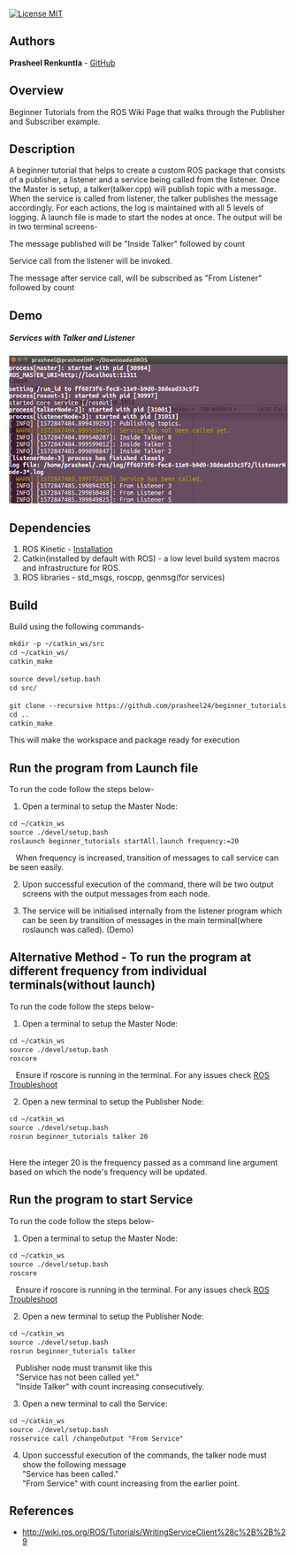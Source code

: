 [![License MIT](https://img.shields.io/badge/License-MIT-brightgreen.svg)](https://github.com/Prasheel24/beginner_tutorials/blob/master/License)

## Authors

**Prasheel Renkuntla** - [GitHub](https://github.com/Prasheel24)

## Overview
Beginner Tutorials from the ROS Wiki Page that walks through the Publisher and Subscriber example.

## Description
A beginner tutorial that helps to create a custom ROS package that consists of a publisher, a listener and a service being called from the listener. Once the Master is setup, a talker(talker.cpp) will publish topic with a message. When the service is called from listener, the talker publishes the message accordingly. For each actions, the log is maintained with all 5 levels of logging. A launch file is made to start the nodes at once. The output will be in two terminal screens- 
<p></p>The message published will be "Inside Talker" followed by count
<p></p>Service call from the listener will be invoked.
<p></p>The message after service call, will be subscribed as "From Listener" followed by count

## Demo
<p align="center">
<h5> Services with Talker and Listener </h5>
<img src="outputScreen.png">
</p>

## Dependencies	
1. ROS Kinetic - [Installation](http://wiki.ros.org/kinetic/Installation)
2. Catkin(installed by default with ROS) - a low level build system macros and infrastructure for ROS.
3. ROS libraries - std_msgs, roscpp, genmsg(for services)

## Build
Build using the following commands-

```
mkdir -p ~/catkin_ws/src
cd ~/catkin_ws/
catkin_make

source devel/setup.bash
cd src/

git clone --recursive https://github.com/prasheel24/beginner_tutorials
cd ..
catkin_make
```
This will make the workspace and package ready for execution

## Run the program from Launch file
To run the code follow the steps below-

1. Open a terminal to setup the Master Node: 
```
cd ~/catkin_ws
source ./devel/setup.bash
roslaunch beginner_tutorials startAll.launch frequency:=20
```
&nbsp;&nbsp;&nbsp;When frequency is increased, transition of messages to call service can be seen easily.

2. Upon successful execution of the command, there will be two output screens with the output messages from each node.

3. The service will be initialised internally from the listener program which can be seen by transition of messages in the main terminal(where roslaunch was called). (Demo)

## Alternative Method - To run the program at different frequency from individual terminals(without launch)
To run the code follow the steps below-

1. Open a terminal to setup the Master Node: 
```
cd ~/catkin_ws
source ./devel/setup.bash
roscore
```
&nbsp;&nbsp;&nbsp;Ensure if roscore is running in the terminal. For any issues check [ROS Troubleshoot](http://wiki.ros.org/ROS/Troubleshooting)

2. Open a new terminal to setup the Publisher Node: 
```
cd ~/catkin_ws
source ./devel/setup.bash
rosrun beginner_tutorials talker 20
```
</br> Here the integer 20 is the frequency passed as a command line argument based on which the node's frequency will be updated.


## Run the program to start Service
To run the code follow the steps below-

1. Open a terminal to setup the Master Node: 
```
cd ~/catkin_ws
source ./devel/setup.bash
roscore
```
&nbsp;&nbsp;&nbsp;Ensure if roscore is running in the terminal. For any issues check [ROS Troubleshoot](http://wiki.ros.org/ROS/Troubleshooting)

2. Open a new terminal to setup the Publisher Node: 
```
cd ~/catkin_ws
source ./devel/setup.bash
rosrun beginner_tutorials talker
```
&nbsp;&nbsp;&nbsp;Publisher node must transmit like this 
</br>&nbsp;&nbsp;&nbsp;"Service has not been called yet."
</br>&nbsp;&nbsp;&nbsp;"Inside Talker" with count increasing consecutively.

3. Open a new terminal to call the Service:
```
cd ~/catkin_ws
source ./devel/setup.bash
rosservice call /changeOutput "From Service"
```

4. Upon successful execution of the commands, the talker node must show the following message
</br>"Service has been called."
</br>"From Service" with count increasing from the earlier point.

## References
* http://wiki.ros.org/ROS/Tutorials/WritingServiceClient%28c%2B%2B%29
